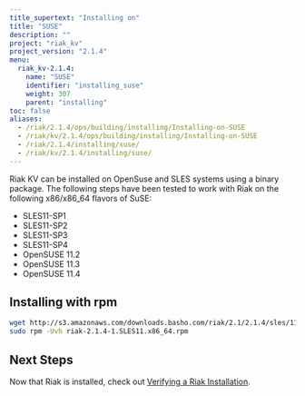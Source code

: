 ```yaml
---
title_supertext: "Installing on"
title: "SUSE"
description: ""
project: "riak_kv"
project_version: "2.1.4"
menu:
  riak_kv-2.1.4:
    name: "SUSE"
    identifier: "installing_suse"
    weight: 307
    parent: "installing"
toc: false
aliases:
  - /riak/2.1.4/ops/building/installing/Installing-on-SUSE
  - /riak/kv/2.1.4/ops/building/installing/Installing-on-SUSE
  - /riak/2.1.4/installing/suse/
  - /riak/kv/2.1.4/installing/suse/
---
```


[install verify]: /riak/kv/2.1.4/setup/installing/verify

Riak KV can be installed on OpenSuse and SLES systems using a binary package. The following steps have been tested to work with Riak on
the following x86/x86_64 flavors of SuSE:

* SLES11-SP1
* SLES11-SP2
* SLES11-SP3
* SLES11-SP4
* OpenSUSE 11.2
* OpenSUSE 11.3
* OpenSUSE 11.4

## Installing with rpm

```bash
wget http://s3.amazonaws.com/downloads.basho.com/riak/2.1/2.1.4/sles/11/riak-2.1.4-1.SLES11.x86_64.rpm
sudo rpm -Uvh riak-2.1.4-1.SLES11.x86_64.rpm
```

## Next Steps

Now that Riak is installed, check out [Verifying a Riak Installation][install verify].
